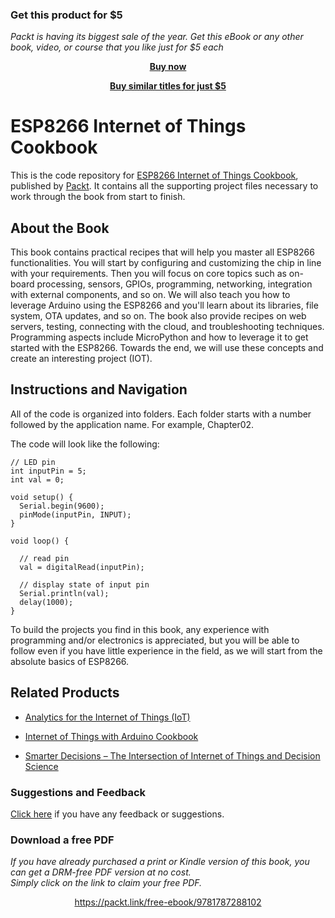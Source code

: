 
### Get this product for $5

<i>Packt is having its biggest sale of the year. Get this eBook or any other book, video, or course that you like just for $5 each</i>


<b><p align='center'>[Buy now](https://packt.link/9781787288102)</p></b>


<b><p align='center'>[Buy similar titles for just $5](https://subscription.packtpub.com/search)</p></b>


# ESP8266 Internet of Things Cookbook
This is the code repository for [ESP8266 Internet of Things Cookbook](https://www.packtpub.com/hardware-and-creative/esp8266-internet-things-cookbook?utm_source=github&utm_medium=repository&utm_campaign=9781787288102), published by [Packt](https://www.packtpub.com/?utm_source=github). It contains all the supporting project files necessary to work through the book from start to finish.
## About the Book
This book contains practical recipes that will help you master all ESP8266 functionalities. You will start by configuring and customizing the chip in line with your requirements. Then you will focus on core topics such as on-board processing, sensors, GPIOs, programming, networking, integration with external components, and so on. We will also teach you how to leverage Arduino using the ESP8266 and you'll learn about its libraries, file system, OTA updates, and so on. The book also provide recipes on web servers, testing, connecting with the cloud, and troubleshooting techniques. Programming aspects include MicroPython and how to leverage it to get started with the ESP8266. Towards the end, we will use these concepts and create an interesting project (IOT).


## Instructions and Navigation
All of the code is organized into folders. Each folder starts with a number followed by the application name. For example, Chapter02.

The code will look like the following:
```
// LED pin
int inputPin = 5;
int val = 0;

void setup() {
  Serial.begin(9600);
  pinMode(inputPin, INPUT);
}

void loop() {
  
  // read pin
  val = digitalRead(inputPin);
 
  // display state of input pin  
  Serial.println(val);                              
  delay(1000);             
}

```

To build the projects you find in this book, any experience with programming and/or electronics is appreciated, but you will be able to follow even if you have little experience in the field, as we will start from the absolute basics of ESP8266.

## Related Products
* [Analytics for the Internet of Things (IoT)](https://www.packtpub.com/hardware-and-creative/analytics-internet-things-iot?utm_source=repository&utm_medium=github&utm_campaign=repository&utm_term=9781787120730)

* [Internet of Things with Arduino Cookbook](https://www.packtpub.com/hardware-and-creative/internet-things-arduino-cookbook?utm_source=repository&utm_medium=github&utm_campaign=repository&utm_term=9781785286582)

* [Smarter Decisions – The Intersection of Internet of Things and Decision Science](https://www.packtpub.com/big-data-and-business-intelligence/smarter-decisions-intersection-internet-things-and-decision-scien?utm_source=repository&utm_medium=github&utm_campaign=repository&utm_term=9781785884191)

### Suggestions and Feedback
[Click here](https://docs.google.com/forms/d/e/1FAIpQLSe5qwunkGf6PUvzPirPDtuy1Du5Rlzew23UBp2S-P3wB-GcwQ/viewform) if you have any feedback or suggestions. 
### Download a free PDF

 <i>If you have already purchased a print or Kindle version of this book, you can get a DRM-free PDF version at no cost.<br>Simply click on the link to claim your free PDF.</i>
<p align="center"> <a href="https://packt.link/free-ebook/9781787288102">https://packt.link/free-ebook/9781787288102 </a> </p>